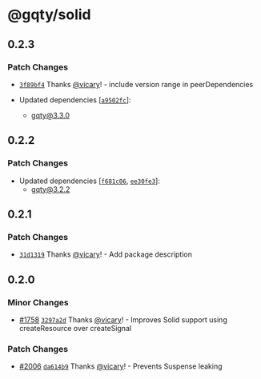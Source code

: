 # @gqty/solid

## 0.2.3

### Patch Changes

- [`3f89bf4`](https://github.com/gqty-dev/gqty/commit/3f89bf4f11462cc1f86c499c08641cca367ee7cd)
  Thanks [@vicary](https://github.com/vicary)! - include version range in
  peerDependencies

- Updated dependencies
  [[`a9502fc`](https://github.com/gqty-dev/gqty/commit/a9502fc4e5c627e635ba8d156cb5c2128548ebe6)]:
  - gqty@3.3.0

## 0.2.2

### Patch Changes

- Updated dependencies
  [[`f681c06`](https://github.com/gqty-dev/gqty/commit/f681c06b2af6d979a5d9af92e087872c17234af4),
  [`ee30fe3`](https://github.com/gqty-dev/gqty/commit/ee30fe39f2ebf512716247d9ae37eb6dbd33f8eb)]:
  - gqty@3.2.2

## 0.2.1

### Patch Changes

- [`31d1319`](https://github.com/gqty-dev/gqty/commit/31d1319ffe18dc9ab16f22af7869f8b23ee075ac)
  Thanks [@vicary](https://github.com/vicary)! - Add package description

## 0.2.0

### Minor Changes

- [#1758](https://github.com/gqty-dev/gqty/pull/1758)
  [`3297a2d`](https://github.com/gqty-dev/gqty/commit/3297a2dbfd06a4952acef4cc7fab0d14a002b986)
  Thanks [@vicary](https://github.com/vicary)! - Improves Solid support using
  createResource over createSignal

### Patch Changes

- [#2006](https://github.com/gqty-dev/gqty/pull/2006)
  [`da614b9`](https://github.com/gqty-dev/gqty/commit/da614b91c89affbe90bfe6a36a6cef90144375b8)
  Thanks [@vicary](https://github.com/vicary)! - Prevents Suspense leaking
